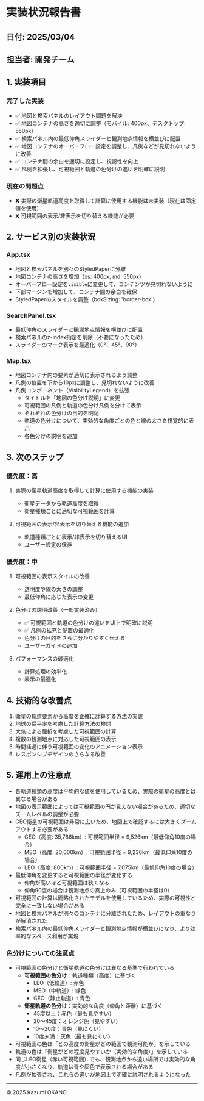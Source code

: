 # 実装状況報告書

## 日付: 2025/03/04

## 担当者: 開発チーム

## 1. 実装項目

### 完了した実装
- ✅ 地図と検索パネルのレイアウト問題を解決
- ✅ 地図コンテナの高さを適切に調整（モバイル: 400px、デスクトップ: 550px）
- ✅ 検索パネル内の最低仰角スライダーと観測地点情報を横並びに配置
- ✅ 地図コンテナのオーバーフロー設定を調整し、凡例などが見切れないように改善
- ✅ コンテナ間の余白を適切に設定し、視認性を向上
- ✅ 凡例を拡張し、可視範囲と軌道の色分けの違いを明確に説明

### 現在の問題点
- ❌ 実際の衛星軌道高度を取得して計算に使用する機能は未実装（現在は固定値を使用）
- ❌ 可視範囲の表示/非表示を切り替える機能が必要

## 2. サービス別の実装状況

### App.tsx
- 地図と検索パネルを別々のStyledPaperに分離
- 地図コンテナの高さを増加（xs: 400px, md: 550px）
- オーバーフロー設定を`visible`に変更して、コンテンツが見切れないように
- 下部マージンを増加して、コンテナ間の余白を確保
- StyledPaperのスタイルを調整（boxSizing: 'border-box'）

### SearchPanel.tsx
- 最低仰角のスライダーと観測地点情報を横並びに配置
- 検索パネルのz-index指定を削除（不要になったため）
- スライダーのマーク表示を最適化（0°、45°、90°）

### Map.tsx
- 地図コンテナ内の要素が適切に表示されるよう調整
- 凡例の位置を下から10pxに調整し、見切れないように改善
- 凡例コンポーネント（VisibilityLegend）を拡張
  - タイトルを「地図の色分け説明」に変更
  - 可視範囲の凡例と軌道の色分け凡例を分けて表示
  - それぞれの色分けの目的を明記
  - 軌道の色分けについて、実効的な角度ごとの色と線の太さを視覚的に表示
  - 各色分けの説明を追加

## 3. 次のステップ

### 優先度：高
1. 実際の衛星軌道高度を取得して計算に使用する機能の実装
   - 衛星データから軌道高度を取得
   - 衛星種類ごとに適切な可視範囲を計算

2. 可視範囲の表示/非表示を切り替える機能の追加
   - 軌道種類ごとに表示/非表示を切り替えるUI
   - ユーザー設定の保存

### 優先度：中
1. 可視範囲の表示スタイルの改善
   - 透明度や線の太さの調整
   - 最低仰角に応じた表示の変更

2. 色分けの説明改善（一部実装済み）
   - ✅ 可視範囲と軌道の色分けの違いをUI上で明確に説明
   - ✅ 凡例の拡充と配置の最適化
   - 色分けの目的をさらに分かりやすく伝える
   - ユーザーガイドの追加

3. パフォーマンスの最適化
   - 計算処理の効率化
   - 表示の最適化

## 4. 技術的な改善点
1. 衛星の軌道要素から高度を正確に計算する方法の実装
2. 地球の扁平率を考慮した計算方法の検討
3. 大気による屈折を考慮した可視範囲の計算
4. 複数の観測地点に対応した可視範囲の表示
5. 時間経過に伴う可視範囲の変化のアニメーション表示
6. レスポンシブデザインのさらなる改善

## 5. 運用上の注意点
- 各軌道種類の高度は平均的な値を使用しているため、実際の衛星の高度とは異なる場合がある
- 地図の表示範囲によっては可視範囲の円が見えない場合があるため、適切なズームレベルの調整が必要
- GEO衛星の可視範囲は非常に広いため、地図上で確認するには大きくズームアウトする必要がある
  - GEO（高度: 35,786km）: 可視範囲半径 = 9,526km（最低仰角10度の場合）
  - MEO（高度: 20,000km）: 可視範囲半径 = 9,236km（最低仰角10度の場合）
  - LEO（高度: 800km）: 可視範囲半径 = 7,075km（最低仰角10度の場合）
- 最低仰角を変更すると可視範囲の半径が変化する
  - 仰角が高いほど可視範囲は狭くなる
  - 仰角90度の場合は観測地点の真上のみ（可視範囲の半径は0）
- 可視範囲の計算は簡略化されたモデルを使用しているため、実際の可視性と完全に一致しない場合がある
- 地図と検索パネルが別々のコンテナに分離されたため、レイアウトの重なりが解消された
- 検索パネル内の最低仰角スライダーと観測地点情報が横並びになり、より効率的なスペース利用が実現

### 色分けについての注意点
- 可視範囲の色分けと衛星軌道の色分けは異なる基準で行われている
  - **可視範囲の色分け**：軌道種類（高度）に基づく
    - LEO（低軌道）: 赤色
    - MEO（中軌道）: 緑色
    - GEO（静止軌道）: 青色
  - **衛星軌道の色分け**：実効的な角度（仰角と距離）に基づく
    - 45度以上：赤色（最も見やすい）
    - 20〜45度：オレンジ色（見やすい）
    - 10〜20度：青色（見にくい）
    - 10度未満：灰色（最も見にくい）
- 可視範囲の色は「どの高度の衛星がどの範囲で観測可能か」を示している
- 軌道の色は「衛星がどの程度見やすいか（実効的な角度）」を示している
- 同じLEO衛星（赤い可視範囲）でも、観測地点から遠い場所では実効的な角度が小さくなり、軌道は青や灰色で表示される場合がある
- 凡例が拡張され、これらの違いが地図上で明確に説明されるようになった

---

© 2025 Kazumi OKANO

